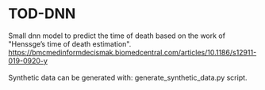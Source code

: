# TOD-DNN

Small dnn model to predict the time of death based on the work of "Henssge’s time of death estimation".<br>
https://bmcmedinformdecismak.biomedcentral.com/articles/10.1186/s12911-019-0920-y<br>
<br>
Synthetic data can be generated with: generate_synthetic_data.py script.
